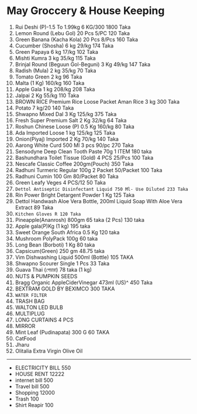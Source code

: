 # May Groccery & House Keeping

1. Rui Deshi (P)-1.5 To 1.99kg 6 KG/300 1800 Taka
2. Lemon Round (Lebu Gol) 20 Pcs 5/PC 120 Taka
3. Green Banana (Kacha Kola) 20 Pcs 8/Pcs 160 Taka
4. Cucumber (Shosha) 6 kg 29/kg 174 Taka
5. Green Papaya 6 kg 17/kg 102 Taka
6. Mishti Kumra 3 kg 35/kg 115 Taka
7. Brinjal Round (Beguun Gol-Beguni) 3 Kg 49/kg 147 Taka
8. Radish (Mula) 2 kg 35/kg 70 Taka
9. Tomato Green 2 kg 96 Taka
10. Malta (1 Kg) 160/kg 160 Taka
11. Apple Gala 1 kg 208/kg 208 Taka
12. Jalpai 2 Kg 55/kg 110 Taka
13. BROWN RICE Premium Rice Loose Packet Aman Rice 3 kg 300 Taka
14. Potato 7 kg/20 140 Taka
15. Shwapno Mixed Dal 3 Kg 125/kg 375 Taka
16. Fresh Super Premium Salt 2 Kg 32/kg 64 Taka
17. Roshun Chinese Loose (P) 0.5 Kg 160/kg 80 Taka
18. Ada Imported Loose 1 kg 125/kg 125 Taka
19. Onion(Piyaj) Imported 2 Kg 70/kg 140 Taka
20. Aarong White Curd 500 Ml 3 pcs 90/pc 270 Taka
21. Sensodyne Deep Clean Tooth Paste 70g 1 ITEM 180 taka
22. Bashundhara Toilet Tissue (Gold) 4 PCS 25/Pcs 100 Taka
23. Nescafe Classic Coffee 200gm(Pouch) 350 Taka
24. Radhuni Turmeric Regular 100g 2 Packet 50/Packet 100 Taka
25. Radhuni Cumin 100 Gm 80/Packet 80 Taka
26. Green Leafy Veges 4 PCS/12 50 Taka
27. `Dettol Antiseptic Disinfectant Liquid 750 Ml- Use Diluted 233 Taka`
28. Rin Power Bright Detargent Powder 1 Kg 125 Taka
29. Dettol Handwash Aloe Vera Bottle, 200ml Liquid Soap With Aloe Vera Extract 89 Taka
30. `Kitchen Gloves R 120 Taka`
31. Pineapple(Ananrosh) 800gm 65 taka (2 Pcs) 130 taka
32. Apple gala(P)Kg (1 kg) 195 taka
33. Sweet Orange South Africa 0.5 Kg 120 taka
34. Mushroom PolyPack 100g 60 taka
35. Long Bean (Borboti) 1 Kg 80 taka
36. Capsicum(Green) 250 gm 48.75 taka
37. Vim Dishwashing Liquid 500ml (Bottle) 105 TAKA
38. Shwapno Scourer Single 1 Pcs 33 Taka
39. Guava Thai (পেয়ারা) 78 taka (1 kg)
40. NUTS & PUMPKIN SEEDS
41. Bragg Organic AppleCiderVinegar 473ml (US)^ 450 Taka
42. BEXTRAM GOLD BY BEXIMCO 300 TAKA
43. `WATER FILTER`
44. TRASH BAG
45. WALTON LED BULB
46. MULTIPLUG
47. LONG CURTAINS 4 PCS
48. MIRROR
49. Mint Leaf (Pudinapata) 300 G 60 TAKA
50. CatFood 
51. Jharu
52. Olitalia Extra Virgin Olive Oil

---
- ELECTRICITY BILL 550
- HOUSE RENT 12222
- internet bill 500
- Travel bill 500
- Shopping 12000
- Trash 100
- Shirt Reapir 100
